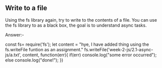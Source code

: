 ## Write to a file
Using the fs library again, try to write to the contents of a file.
You can use the fs library to as a black box, the goal is to understand async tasks.

Answer:-

const fs= require('fs');
let content = "hye, I have added thing using the fs.writeFile funtion as an assignment."
fs.writeFile('week-2-js/2.1-async-js/a.txt', content, function(err){
    if(err) console.log("some error occurred");
    else console.log("done!");
})